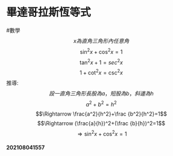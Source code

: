 # 畢達哥拉斯恆等式
#數學
$$x為直角三角形內任意角$$
$$\sin^2 x+\cos^2 x=1$$
$$\tan^2 x +1=sec^2 x$$
$$1+\cot^2 x=\csc^2 x$$
推導:$$設一直角三角形長股為a，短股為b，斜邊為h$$
$$a^2+b^2=h^2$$
$$\Rightarrow \frac{a^2}{h^2}+\frac {b^2}{h^2}=1$$
$$\Rightarrow (\frac{a}{h})^2+(\frac {b}{h})^2=1$$
$$\Rightarrow \sin^2 x+\cos^2 x=1$$

#### 202108041557
